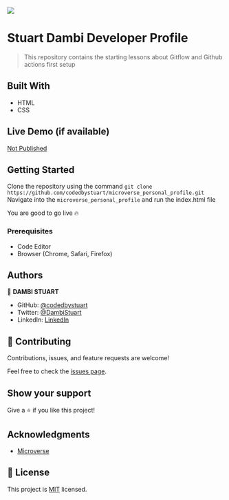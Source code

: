![](https://img.shields.io/badge/Microverse-blueviolet)

# Stuart Dambi Developer Profile

> This repository contains the starting lessons about Gitflow
> and Github actions first setup

## Built With

- HTML
- CSS

## Live Demo (if available)

[Not Published](#)

## Getting Started

Clone the repository using the command `git clone https://github.com/codedbystuart/microverse_personal_profile.git`
Navigate into the `microverse_personal_profile` and run the index.html file

You are good to go live 🔥

### Prerequisites

- Code Editor
- Browser (Chrome, Safari, Firefox)

## Authors

👤 **DAMBI STUART**

- GitHub: [@codedbystuart](https://github.com/codedbystuart)
- Twitter: [@DambiStuart](https://twitter.com/DambiStuart)
- LinkedIn: [LinkedIn](https://linkedin.com/in/StuartDambi)

## 🤝 Contributing

Contributions, issues, and feature requests are welcome!

Feel free to check the [issues page](../../issues/).

## Show your support

Give a ⭐️ if you like this project!

## Acknowledgments

- [Microverse](https://microverse.org)

## 📝 License

This project is [MIT](./LICENSE) licensed.
